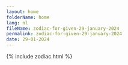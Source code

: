 ```yaml
---
layout: home
folderName: home
lang: nl
fileName: zodiac-for-given-29-january-2024
permalink: zodiac-for-given-29-january-2024
date: 29-01-2024
---
```

{% include zodiac.html %}
